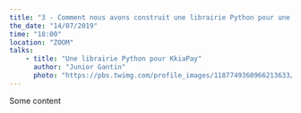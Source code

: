 ```yaml
---
title: "3 - Comment nous avons construit une librairie Python pour une de passerelle de paiement"
the_date: "14/07/2019"
time: "18:00"
location: "ZOOM"
talks:
    - title: "Une librairie Python pour KkiaPay"
      author: "Junior Gantin"
      photo: "https://pbs.twimg.com/profile_images/1187749360966213633/jHlFP6q7_400x400.jpg"
---
```


Some content